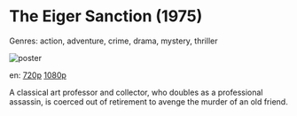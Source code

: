 # The Eiger Sanction (1975)

Genres: action, adventure, crime, drama, mystery, thriller

![poster](http://image.tmdb.org/t/p/w500/q1GB9vhp2WgnCTxo4PqNAo5yG9u.jpg)

en:
  [720p](magnet:?xt=urn:btih:366E65255890FC4ACF998A7EE961477EBEA3BB8E&tr=udp://glotorrents.pw:6969/announce&tr=udp://tracker.opentrackr.org:1337/announce&tr=udp://torrent.gresille.org:80/announce&tr=udp://tracker.openbittorrent.com:80&tr=udp://tracker.coppersurfer.tk:6969&tr=udp://tracker.leechers-paradise.org:6969&tr=udp://p4p.arenabg.ch:1337&tr=udp://tracker.internetwarriors.net:1337)
  [1080p](magnet:?xt=urn:btih:3556F483188E8B094C3151B8ED00C1D53E6519BD&tr=udp://glotorrents.pw:6969/announce&tr=udp://tracker.opentrackr.org:1337/announce&tr=udp://torrent.gresille.org:80/announce&tr=udp://tracker.openbittorrent.com:80&tr=udp://tracker.coppersurfer.tk:6969&tr=udp://tracker.leechers-paradise.org:6969&tr=udp://p4p.arenabg.ch:1337&tr=udp://tracker.internetwarriors.net:1337)
  


A classical art professor and collector, who doubles as a professional assassin, is coerced out of retirement to avenge the murder of an old friend.